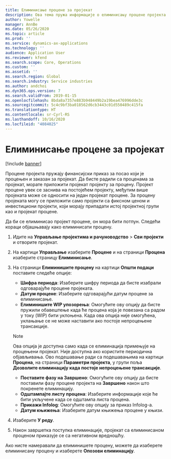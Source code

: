```yaml
---
title: Елиминисање процене за пројекат
description: Ова тема пружа информације о елиминисању процене пројекта након што је завршена.
author: Yowelle
manager: AnnBe
ms.date: 05/26/2020
ms.topic: article
ms.prod: ''
ms.service: dynamics-ax-applications
ms.technology: ''
audience: Application User
ms.reviewer: kfend
ms.search.scope: Core, Operations
ms.custom: ''
ms.assetid: ''
ms.search.region: Global
ms.search.industry: Service industries
ms.author: andchoi
ms.dyn365.ops.version: 7
ms.search.validFrom: 2019-01-15
ms.openlocfilehash: 8bda8a7357e883b948449b2a19bea476996dde3c
ms.sourcegitcommit: 5c4c9bf3ba018562d6cb3443c01d550489c415fa
ms.translationtype: HT
ms.contentlocale: sr-Cyrl-RS
ms.lasthandoff: 10/16/2020
ms.locfileid: "4084025"
---
```

# <a name="eliminate-a-project-estimate"></a>Елиминисање процене за пројекат

[!include [banner](../includes/banner.md)]

Процене пројекта пружају финансијски приказ за посао који је процењен и заказан за пројекат. Да бисте радили са проценама за пројекат, морате приложити пројекат пројекту за процену. Пројект процене увек се заснива на постојећем пројекту, међутим више пројеката може се односити на један пројекат процене. За процену пројеката могу се приложити само пројекти са фиксном ценом и инвестициони пројекти, који морају припадати истој пројектној групи као и пројекат процене.

Да би се елиминисао пројект процене, он мора бити потпун. Следећи кораци објашњавају како елиминисати процену.

1. Идите на **Управљање пројектима и рачуноводство** > **Сви пројекти** и отворите пројекат. 
2. На картици **Управљање** изаберите **Процене** и на страници **Процена** изаберите страницу **Елиминисање**.
3. На страници **Елиминишите процену** на картици **Општи подаци** поставите следеће опције:

   - **Шифра периода**: Изаберите шифру периода да бисте изабрали одговарајуће процене пројеката. 
   - **Датум процене**: Изаберите одговарајући датум процене за елиминисање.
   - **Елиминишите WIP упозорења**: Омогућите ову опцију да бисте пружили обавештење када ће процена која је повезана са радом у току (WIP) бити уклоњена. Када ова опција није омогућена, уклањање се не може наставити ако постоје непроцењене трансакције. 
   > [!NOTE]
   > Ова опција је доступна само када се елиминација примењује на процењени пројекат. Није доступна ако користите периодична објављивања. Ово подешавање ради са подешавањима на картици **Процена**, на страници **Параметри пројекта**, у групи поља **Дозволите елиминацију када постоје непроцењене трансакције**.
   - **Поставите фазу на Завршено**: Омогућите ову опцију да бисте поставили фазу процене пројекта на **Завршено** након што покренете елиминацију.
   - **Одштампајте листу процена**: Изаберите информације које ће бити укључене када се одштампа листа процена.
   - **Прикажи Infolog**: Омогућите ову опцију за приказ Infolog-а.
   - **Датум књижења**: Изаберите датум књижења процене у књизи.

4.  Изаберите **У реду**.
5. Након завршетка поступка елиминације, пројекат са елиминисаном проценом приказује се са негативном вредношћу. 

Ако нисте намеравали да елиминишете процену, можете да изаберете елиминисану процену и изаберете **Опозови елиминацију**.   
